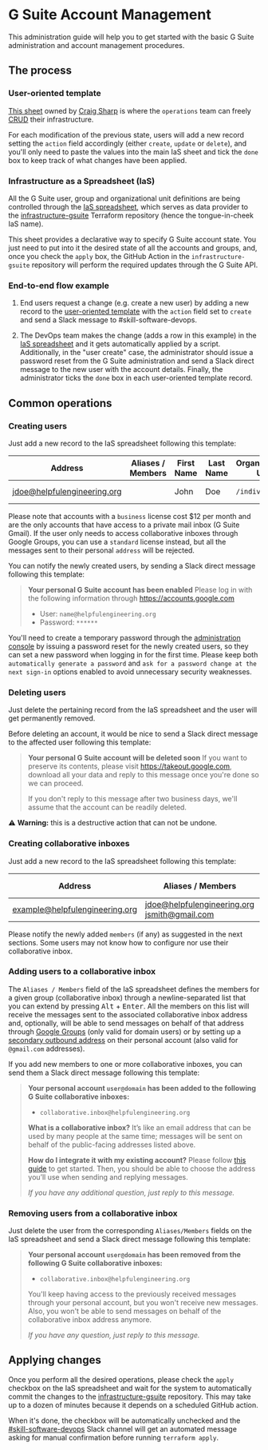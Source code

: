 # G Suite Account Management

This administration guide will help you to get started with the basic G Suite administration and account management procedures.

## The process
### User-oriented template
[This sheet](https://docs.google.com/spreadsheets/d/1DkFzpWWR9FbmDZ281I7U6KoeaEJd42L2TgG-II1YR4o/edit) owned by [Craig Sharp](https://helpfulengineering.slack.com/archives/D011RS8SK89) is where the `operations` team can freely [CRUD](https://en.wikipedia.org/wiki/Create,_read,_update_and_delete) their infrastructure.

For each modification of the previous state, users will add a new record setting the `action` field accordingly (either `create`, `update` or `delete`), and you'll only need to paste the values into the main IaS sheet and tick the `done` box to keep track of what changes have been applied.

### Infrastructure as a Spreadsheet (IaS)
All the G Suite user, group and organizational unit definitions are being controlled through the [IaS spreadsheet](https://docs.google.com/spreadsheets/d/1NuPuDNSh1afVFQP8oe9i_fLPqftys7-eTd3_5h663cQ/edit), which serves as data provider to the [infrastructure-gsuite](https://github.com/helpfulengineering/infrastructure-gsuite) Terraform repository (hence the tongue-in-cheek IaS name).

This sheet provides a declarative way to specify G Suite account state. You just need to put into it the desired state of all the accounts and groups, and, once you check the `apply` box, the GitHub Action in the `infrastructure-gsuite` repository will perform the required updates through the G Suite API.

### End-to-end flow example
1. End users request a change (e.g. create a new user) by adding a new record to the [user-oriented template](#user-oriented-template) with the `action` field set to `create` and send a Slack message to #skill-software-devops.

2. The DevOps team makes the change (adds a row in this example) in the [IaS spreadsheet](#infrastructure-as-a-spreadsheet-ias) and it gets automatically applied by a script. Additionally, in the "user create" case, the administrator should issue a password reset from the G Suite administration and send a Slack direct message to the new user with the account details. Finally, the administrator ticks the `done` box in each user-oriented template record.
## Common operations

### Creating users

Just add a new record to the IaS spreadsheet following this template:

| Address    | Aliases / Members    | First Name | Last Name | Organizational Unit | Type | License |
| ------- | ----------------- | ---------- | --------- | ------------------- | ---- | ------- |
| jdoe@helpfulengineering.org | | John | Doe | `/individuals` | Personal account | Business |

Please note that accounts with a `business` license cost $12 per month and are the only accounts that have access to a private mail inbox (G Suite Gmail). If the user only needs to access collaborative inboxes through Google Groups, you can use a `standard` license instead, but all the messages sent to their personal `address` will be rejected.

You can notify the newly created users, by sending a Slack direct message following this template:

> **Your personal G Suite account has been enabled**
> Please log in with the following information through https://accounts.google.com
> * User: `name@helpfulengineering.org`
> * Password: `******`

You'll need to create a temporary password through the [administration console](https://admin.google.com/ac/users) by issuing a password reset for the newly created users, so they can set a new password when logging in for the first time. Please keep both `automatically generate a password` and `ask for a password change at the next sign-in` options enabled to avoid unnecessary security weaknesses.

### Deleting users

Just delete the pertaining record from the IaS spreadsheet and the user will get permanently removed.

Before deleting an account, it would be nice to send a Slack direct message to the affected user following this template:

> **Your personal G Suite account will be deleted soon**
> If you want to preserve its contents, please visit https://takeout.google.com, download all your data and reply to this message once you're done so we can proceed.
>
> If you don't reply to this message after two business days, we'll assume that the account can be readily deleted.

:warning: **Warning:** this is a destructive action that can not be undone.

### Creating collaborative inboxes

Just add a new record to the IaS spreadsheet following this template:

| Address    | Aliases / Members    | First Name | Last Name | Organizational Unit | Type | License |
| ------- | ----------------- | ---------- | --------- | ------------------- | ---- | ------- |
| example@helpfulengineering.org | jdoe@helpfulengineering.org<br>jsmith@gmail.com | Helpful Engineering | Example |  | Collaborative inbox | Standard |

Please notify the newly added `members` (if any) as suggested in the next sections. Some users may not know how to configure nor use their collaborative inbox.

### Adding users to a collaborative inbox
The `Aliases / Members` field of the IaS spreadsheet defines the members for a given group (collaborative inbox) through a newline-separated list that you can extend by pressing <kbd>Alt</kbd> + <kbd>Enter</kbd>. All the members on this list will receive the messages sent to the associated collaborative inbox address and, optionally, will be able to send messages on behalf of that address through [Google Groups](https://groups.google.com) (only valid for domain users) or by setting up a [secondary outbound address](./collaborative-inbox-forwarding.md) on their personal account (also valid for `@gmail.com` addresses).

If you add new members to one or more collaborative inboxes, you can send them a Slack direct message following this template:

> **Your personal account `user@domain` has been added to the following G Suite collaborative inboxes:**
>
> * `collaborative.inbox@helpfulengineering.org`
>
> **What is a collaborative inbox?**
> It’s like an email address that can be used by many people at the same time; messages will be sent on behalf of the public-facing addresses listed above.
>
> **How do I integrate it with my existing account?**
> Please follow [this guide](https://github.com/helpfulengineering/devops/blob/master/documentation/guidance/gsuite/collaborative-inbox-forwarding.md) to get started. Then, you should be able to choose the address you’ll use when sending and replying messages.
>
> _If you have any additional question, just reply to this message._

### Removing users from a collaborative inbox
Just delete the user from the corresponding `Aliases/Members` fields on the IaS spreadsheet and send a Slack direct message following this template:

> **Your personal account `user@domain` has been removed from the following G Suite collaborative inboxes:**
>
> * `collaborative.inbox@helpfulengineering.org`
>
> You'll keep having access to the previously received messages through your personal account, but you won't receive new messages. Also, you won't be able to send messages on behalf of the collaborative inbox address anymore.
>
> _If you have any question, just reply to this message._

## Applying changes

Once you perform all the desired operations, please check the `apply` checkbox on the IaS spreadsheet and wait for the system to automatically commit the changes to the [infrastructure-gsuite](https://github.com/helpfulengineering/infrastructure-gsuite) repository. This may take up to a dozen of minutes because it depends on a scheduled GitHub action.

When it's done, the checkbox will be automatically unchecked and the [#skill-software-devops](https://helpfulengineering.slack.com/archives/CV54M16QH) Slack channel will get an automated message asking for manual confirmation before running `terraform apply`.
